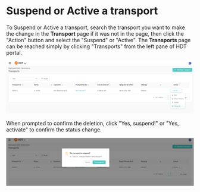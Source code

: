 # Suspend or Active a transport

To Suspend or Active a transport, search the transport you want to make the change in the <strong> Transport </strong> page if it was not in the page, then click the "Action" button and select the "Suspend" or "Active".
The <strong> Transports </strong> page can be reached simply by clicking "Transports" from the left pane of HDT portal.

![null](</docs/resources/images/transports/suspend-active-1.png>)

When prompted to confirm the deletion, click "Yes, suspend!" or "Yes, activate" to confirm the status change.

![null](</docs/resources/images/transports/suspend-active-2.png>)

